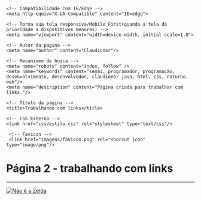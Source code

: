 <!DOCTYPE html>
<html lang="pt-br">
<head>
    <!-- Mapa de Caracteres -->
    <meta charset="UTF-8">

    <!-- Compatibilidade com IE/Edge -->
    <meta http-equiv="X-UA-Compatible" content="IE=edge">

    <!-- Torna sua tela responsiva/Mobile First(quando a tela dá prioridade a dispositivos menores) -->
    <meta name="viewport" content="width=device-width, initial-scale=1.0">

    <!-- Autor da página -->
    <meta name="author" content="Claudionor"/>

    <!-- Mecanismo de busca -->
    <meta name="robots" content="index, follow" />
    <meta name="keywords" content="senai, programador, programação, desenvolvimento, desenvolvedor, claudionor java, html, css, noturno, web"/>
    <meta name="description" content="Página criada para trabalhar com links."/>

    <!-- Título da página -->
    <title>Trabalhando com links</title>

    <!-- CSS Externo -->
    <link href="css/estilo.css" rel="stylesheet" type="text/css"/>

     <!-- Favicon -->
     <link href="imagens/favicon.png" rel="shorcut icon" type="image/png"/>

</head>
<body>
    <h1>Página 2 - trabalhando com links</h1>
    <hr />
    <div class="container">
        <a href="index.html">
        <img src="imagens/link.jpg" alt="Não é a Zelda"/>
        </a>
    </div>
</body>
</html>
